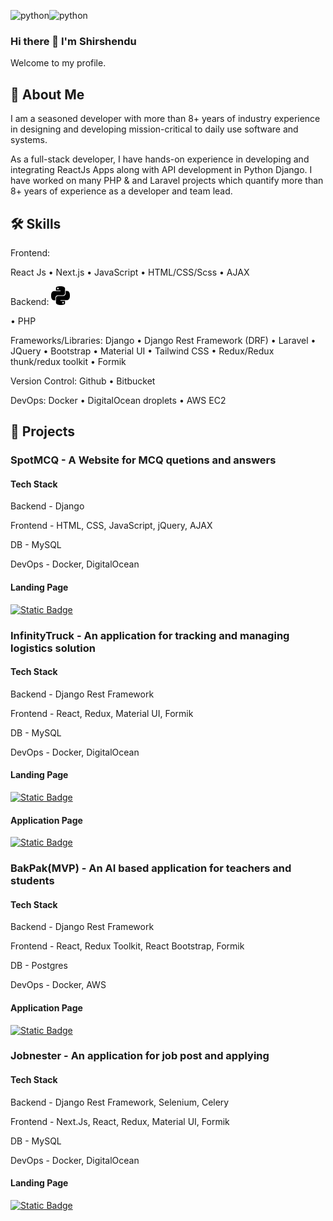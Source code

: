 ![python](https://github.com/shirshendughosh93/shirshendughosh93/assets/63910387/ea7b1623-f178-4eb0-908b-0af5da7bd234)![python](https://github.com/shirshendughosh93/shirshendughosh93/assets/63910387/982f0e51-0f46-4c01-8a32-a3d73a7e416d)
### Hi there 👋 I'm Shirshendu

Welcome to my profile.




## 🚀 About Me
I am a seasoned developer with more than 8+ years of industry experience in designing and developing mission-critical to daily use software and systems.

As a full-stack developer, I have hands-on experience in developing and integrating ReactJs Apps along with API development in Python Django. I have worked on many PHP & and Laravel projects which quantify more than 8+ years of experience as a developer and team lead.


## 🛠 Skills
Frontend:

 React Js
• Next.js
• JavaScript
• HTML/CSS/Scss
• AJAX

Backend:
<svg role="img" viewBox="0 0 24 24" height="30px" width="30px" xmlns="http://www.w3.org/2000/svg"><title>Python</title><path d="M14.25.18l.9.2.73.26.59.3.45.32.34.34.25.34.16.33.1.3.04.26.02.2-.01.13V8.5l-.05.63-.13.55-.21.46-.26.38-.3.31-.33.25-.35.19-.35.14-.33.1-.3.07-.26.04-.21.02H8.77l-.69.05-.59.14-.5.22-.41.27-.33.32-.27.35-.2.36-.15.37-.1.35-.07.32-.04.27-.02.21v3.06H3.17l-.21-.03-.28-.07-.32-.12-.35-.18-.36-.26-.36-.36-.35-.46-.32-.59-.28-.73-.21-.88-.14-1.05-.05-1.23.06-1.22.16-1.04.24-.87.32-.71.36-.57.4-.44.42-.33.42-.24.4-.16.36-.1.32-.05.24-.01h.16l.06.01h8.16v-.83H6.18l-.01-2.75-.02-.37.05-.34.11-.31.17-.28.25-.26.31-.23.38-.2.44-.18.51-.15.58-.12.64-.1.71-.06.77-.04.84-.02 1.27.05zm-6.3 1.98l-.23.33-.08.41.08.41.23.34.33.22.41.09.41-.09.33-.22.23-.34.08-.41-.08-.41-.23-.33-.33-.22-.41-.09-.41.09zm13.09 3.95l.28.06.32.12.35.18.36.27.36.35.35.47.32.59.28.73.21.88.14 1.04.05 1.23-.06 1.23-.16 1.04-.24.86-.32.71-.36.57-.4.45-.42.33-.42.24-.4.16-.36.09-.32.05-.24.02-.16-.01h-8.22v.82h5.84l.01 2.76.02.36-.05.34-.11.31-.17.29-.25.25-.31.24-.38.2-.44.17-.51.15-.58.13-.64.09-.71.07-.77.04-.84.01-1.27-.04-1.07-.14-.9-.2-.73-.25-.59-.3-.45-.33-.34-.34-.25-.34-.16-.33-.1-.3-.04-.25-.02-.2.01-.13v-5.34l.05-.64.13-.54.21-.46.26-.38.3-.32.33-.24.35-.2.35-.14.33-.1.3-.06.26-.04.21-.02.13-.01h5.84l.69-.05.59-.14.5-.21.41-.28.33-.32.27-.35.2-.36.15-.36.1-.35.07-.32.04-.28.02-.21V6.07h2.09l.14.01zm-6.47 14.25l-.23.33-.08.41.08.41.23.33.33.23.41.08.41-.08.33-.23.23-.33.08-.41-.08-.41-.23-.33-.33-.23-.41-.08-.41.08z"/></svg>

• PHP

Frameworks/Libraries:
Django
• Django Rest Framework (DRF)
• Laravel
• JQuery
• Bootstrap
• Material UI
• Tailwind CSS
• Redux/Redux thunk/redux toolkit
• Formik

Version Control:
Github
• Bitbucket

DevOps:
Docker
• DigitalOcean droplets
• AWS EC2
## 🔗 Projects
### SpotMCQ - A Website for MCQ quetions and answers
#### Tech Stack
Backend - Django

Frontend - HTML, CSS, JavaScript, jQuery, AJAX

DB - MySQL

DevOps - Docker, DigitalOcean
#### Landing Page
[![Static Badge](https://img.shields.io/badge/click%20here-blue)
](https://spotmcq.com/)



### InfinityTruck - An application for tracking and managing logistics solution 
#### Tech Stack
Backend - Django Rest Framework

Frontend - React, Redux, Material UI, Formik

DB - MySQL

DevOps - Docker, DigitalOcean
#### Landing Page
[![Static Badge](https://img.shields.io/badge/click%20here-blue)
](https://infinitytruck.in/)
#### Application Page
[![Static Badge](https://img.shields.io/badge/click%20here-blue)
](https://app.infinitytruck.in/)

### BakPak(MVP) - An AI based application for teachers and students
#### Tech Stack
Backend - Django Rest Framework

Frontend - React, Redux Toolkit, React Bootstrap, Formik

DB - Postgres

DevOps - Docker, AWS
#### Application Page
[![Static Badge](https://img.shields.io/badge/click%20here-blue)
](http://bakpak.ai/)

### Jobnester - An application for job post and applying
#### Tech Stack
Backend - Django Rest Framework, Selenium, Celery

Frontend - Next.Js, React, Redux, Material UI, Formik

DB - MySQL

DevOps - Docker, DigitalOcean
#### Landing Page
[![Static Badge](https://img.shields.io/badge/click%20here-blue)
](https://jobnester.com/)





